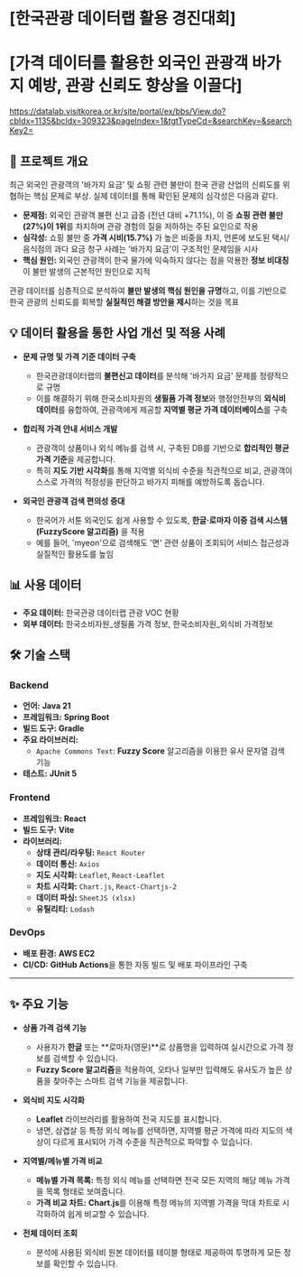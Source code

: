 # [한국관광 데이터랩 활용 경진대회]
# [가격 데이터를 활용한 외국인 관광객 바가지 예방, 관광 신뢰도 향상을 이끌다]
https://datalab.visitkorea.or.kr/site/portal/ex/bbs/View.do?cbIdx=1135&bcIdx=309323&pageIndex=1&tgtTypeCd=&searchKey=&searchKey2=

## 📝 프로젝트 개요

최근 외국인 관광객의 '바가지 요금' 및 쇼핑 관련 불만이 한국 관광 산업의 신뢰도를 위협하는 핵심 문제로 부상. 실제 데이터를 통해 확인된 문제의 심각성은 다음과 같다.

- **문제점:** 외국인 관광객 불편 신고 급증 (전년 대비 +71.1%), 이 중 **쇼핑 관련 불만(27%)이 1위**를 차지하며 관광 경험의 질을 저하하는 주된 요인으로 작용
- **심각성:** 쇼핑 불만 중 **가격 시비(15.7%)** 가 높은 비중을 차지, 언론에 보도된 택시/음식점의 과다 요금 청구 사례는 '바가지 요금'이 구조적인 문제임을 시사
- **핵심 원인:** 외국인 관광객이 한국 물가에 익숙하지 않다는 점을 악용한 **정보 비대칭**이 불만 발생의 근본적인 원인으로 지적
  
관광 데이터를 심층적으로 분석하여 **불만 발생의 핵심 원인을 규명**하고, 이를 기반으로 한국 관광의 신뢰도를 회복할 **실질적인 해결 방안을 제시**하는 것을 목표


## 💡 데이터 활용을 통한 사업 개선 및 적용 사례

- **문제 규명 및 가격 기준 데이터 구축**
  - 한국관광데이터랩의 **불편신고 데이터**를 분석해 '바가지 요금' 문제를 정량적으로 규명
  - 이를 해결하기 위해 한국소비자원의 **생필품 가격 정보**와 행정안전부의 **외식비 데이터**를 융합하여, 관광객에게 제공할 **지역별 평균 가격 데이터베이스**를 구축

- **합리적 가격 안내 서비스 개발**
  - 관광객이 상품이나 외식 메뉴를 검색 시, 구축된 DB를 기반으로 **합리적인 평균 가격 기준**을 제공합니다.
  - 특히 **지도 기반 시각화**를 통해 지역별 외식비 수준을 직관적으로 비교, 관광객이 스스로 가격의 적정성을 판단하고 바가지 피해를 예방하도록 돕습니다.

- **외국인 관광객 검색 편의성 증대**
  - 한국어가 서툰 외국인도 쉽게 사용할 수 있도록, **한글·로마자 이중 검색 시스템(FuzzyScore 알고리즘)** 을 적용
  - 예를 들어, 'myeon'으로 검색해도 '면' 관련 상품이 조회되어 서비스 접근성과 실질적인 활용도를 높임

 ## 📊 사용 데이터

- **주요 데이터:** 한국관광 데이터랩 관광 VOC 현황
- **외부 데이터:** 한국소비자원_생필품 가격 정보, 한국소비자원_외식비 가격정보 


## 🛠️ 기술 스택

### **Backend**
- **언어:** **Java 21**
- **프레임워크:** **Spring Boot**
- **빌드 도구:** **Gradle**
- **주요 라이브러리:**
  - `Apache Commons Text`: **Fuzzy Score** 알고리즘을 이용한 유사 문자열 검색 기능
- **테스트:** **JUnit 5**

### **Frontend**
- **프레임워크:** **React**
- **빌드 도구:** **Vite**
- **라이브러리:**
  - **상태 관리/라우팅:** `React Router`
  - **데이터 통신:** `Axios`
  - **지도 시각화:** `Leaflet`, `React-Leaflet`
  - **차트 시각화:** `Chart.js`, `React-Chartjs-2`
  - **데이터 파싱:** `SheetJS (xlsx)`
  - **유틸리티:** `Lodash`

### **DevOps**
- **배포 환경:** **AWS EC2**
- **CI/CD:** **GitHub Actions**을 통한 자동 빌드 및 배포 파이프라인 구축

---

## ✨ 주요 기능

- **상품 가격 검색 기능**
  - 사용자가 **한글** 또는 **로마자(영문)**로 상품명을 입력하여 실시간으로 가격 정보를 검색할 수 있습니다.
  - **Fuzzy Score 알고리즘**을 적용하여, 오타나 일부만 입력해도 유사도가 높은 상품을 찾아주는 스마트 검색 기능을 제공합니다.

- **외식비 지도 시각화**
  - **Leaflet** 라이브러리를 활용하여 전국 지도를 표시합니다.
  - 냉면, 삼겹살 등 특정 외식 메뉴를 선택하면, 지역별 평균 가격에 따라 지도의 색상이 다르게 표시되어 가격 수준을 직관적으로 파악할 수 있습니다.

- **지역별/메뉴별 가격 비교**
  - **메뉴별 가격 목록:** 특정 외식 메뉴를 선택하면 전국 모든 지역의 해당 메뉴 가격을 목록 형태로 보여줍니다.
  - **가격 비교 차트:** **Chart.js**를 이용해 특정 메뉴의 지역별 가격을 막대 차트로 시각화하여 쉽게 비교할 수 있습니다.

- **전체 데이터 조회**
  - 분석에 사용된 외식비 원본 데이터를 테이블 형태로 제공하여 투명하게 모든 정보를 확인할 수 있습니다.

